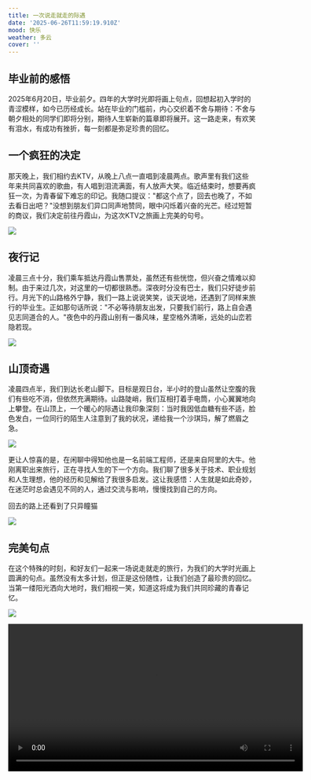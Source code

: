 ```yaml
---
title: 一次说走就走的际遇
date: '2025-06-26T11:59:19.910Z'
mood: 快乐
weather: 多云
cover: ''
---
```


## 毕业前的感悟
2025年6月20日，毕业前夕。四年的大学时光即将画上句点，回想起初入学时的青涩模样，如今已历经成长。站在毕业的门槛前，内心交织着不舍与期待：不舍与朝夕相处的同学们即将分别，期待人生崭新的篇章即将展开。这一路走来，有欢笑有泪水，有成功有挫折，每一刻都是弥足珍贵的回忆。

## 一个疯狂的决定
那天晚上，我们相约去KTV，从晚上八点一直唱到凌晨两点。歌声里有我们这些年来共同喜欢的歌曲，有人唱到泪流满面，有人放声大笑。临近结束时，想要再疯狂一次，为青春留下难忘的印记。我随口提议："都这个点了，回去也晚了，不如去看日出吧？"没想到朋友们异口同声地赞同，眼中闪烁着兴奋的光芒。经过短暂的商议，我们决定前往丹霞山，为这次KTV之旅画上完美的句号。

![](https://img.eonova.me/picgo/1311750944463_.pic.jpg)

## 夜行记
凌晨三点十分，我们乘车抵达丹霞山售票处，虽然还有些恍惚，但兴奋之情难以抑制。由于来过几次，对这里的一切都很熟悉。深夜时分没有巴士，我们只好徒步前行。月光下的山路格外宁静，我们一路上说说笑笑，谈天说地，还遇到了同样来旅行的毕业生。正如那句话所说："不必等待朋友出发，只要我们前行，路上自会遇见志同道合的人。"夜色中的丹霞山别有一番风味，星空格外清晰，远处的山峦若隐若现。


![](https://img.eonova.me/picgo/1251750944223_.pic.jpg)

## 山顶奇遇
凌晨四点半，我们到达长老山脚下。目标是观日台，半小时的登山虽然让空腹的我们有些吃不消，但依然充满期待。山路陡峭，我们互相打着手电筒，小心翼翼地向上攀登。在山顶上，一个暖心的际遇让我印象深刻：当时我因低血糖有些不适，脸色发白，一位同行的陌生人注意到了我的状况，递给我一个沙琪玛，解了燃眉之急。

![](https://img.eonova.me/picgo/1261750944254_.pic.jpg)


更让人惊喜的是，在闲聊中得知他也是一名前端工程师，还是来自阿里的大牛。他刚离职出来旅行，正在寻找人生的下一个方向。我们聊了很多关于技术、职业规划和人生理想，他的经历和见解给了我很多启发。这让我感悟：人生就是如此奇妙，在迷茫时总会遇见不同的人，通过交流与影响，慢慢找到自己的方向。

回去的路上还看到了只异瞳猫

![](https://img.eonova.me/picgo/1281750944352_.pic.jpg)

## 完美句点
在这个特殊的时刻，和好友们一起来一场说走就走的旅行，为我们的大学时光画上圆满的句点。虽然没有太多计划，但正是这份随性，让我们创造了最珍贵的回忆。当第一缕阳光洒向大地时，我们相视一笑，知道这将成为我们共同珍藏的青春记忆。


![](https://img.eonova.me/picgo/1271750944276_.pic.jpg)

<Video src="https://img.eonova.me/picgo/lv_0_20250622013804.mp4" height="300" />

最后留下剪辑的视频，以此纪念这段难忘的回忆。

